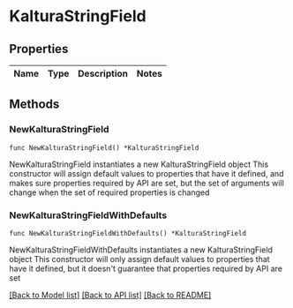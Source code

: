# KalturaStringField

## Properties

Name | Type | Description | Notes
------------ | ------------- | ------------- | -------------

## Methods

### NewKalturaStringField

`func NewKalturaStringField() *KalturaStringField`

NewKalturaStringField instantiates a new KalturaStringField object
This constructor will assign default values to properties that have it defined,
and makes sure properties required by API are set, but the set of arguments
will change when the set of required properties is changed

### NewKalturaStringFieldWithDefaults

`func NewKalturaStringFieldWithDefaults() *KalturaStringField`

NewKalturaStringFieldWithDefaults instantiates a new KalturaStringField object
This constructor will only assign default values to properties that have it defined,
but it doesn't guarantee that properties required by API are set


[[Back to Model list]](../README.md#documentation-for-models) [[Back to API list]](../README.md#documentation-for-api-endpoints) [[Back to README]](../README.md)


